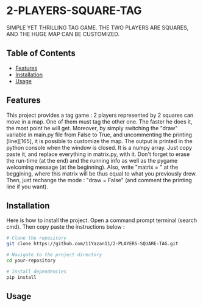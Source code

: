 # 2-PLAYERS-SQUARE-TAG
SIMPLE YET THRILLING TAG GAME. THE TWO PLAYERS ARE SQUARES, AND THE HUGE MAP CAN BE CUSTOMIZED.

## Table of Contents
- [Features](#features)
- [Installation](#installation)
- [Usage](#usage)


## Features
This project provides a tag game : 2 players represented by 2 squares can move in a map. One of them must tag the other one. The faster he does it, the most point he will get. Moreover, by simply switching the "draw" variable in main.py file from False to True, and uncommenting the printing [line][165], it is possible to customize the map. The output is printed in the python console when the window is closed. It is a numpy array. Just copy paste it, and replace everything in matrix.py, with it. Don't forget to erase the run-time (at the end) and the running info as well as the pygame welcoming message (at the beginning). Also, write "matrix = " at the beggining, where this matrix will be thus equal to what you previously drew. Then, just rechange the mode : "draw = False" (and comment the printing line if you want).


## Installation
Here is how to install the project. Open a command prompt terminal (search cmd). Then copy paste the instructions below : 

```bash
# Clone the repository
git clone https://github.com/11Yazan11/2-PLAYERS-SQUARE-TAG.git

# Navigate to the project directory
cd your-repository

# Install dependencies
pip install

```


## Usage
